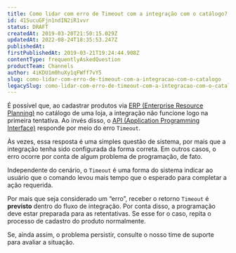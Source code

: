 ```yaml
---
title: Como lidar com erro de Timeout com a integração com o catálogo?
id: 41SucuGFjn1ndIN2iR1vvr
status: DRAFT
createdAt: 2019-03-20T21:50:15.029Z
updatedAt: 2022-08-24T18:35:53.247Z
publishedAt: 
firstPublishedAt: 2019-03-21T19:24:44.908Z
contentType: frequentlyAskedQuestion
productTeam: Channels
author: 4iKDU1m0huXy1qFWff7vY5
slug: como-lidar-com-erro-de-timeout-com-a-integracao-com-o-catalogo
legacySlug: como-lidar-com-erro-de-timeout-com-a-integracao-com-o-catalogo
---
```


É possível que, ao cadastrar produtos via [ERP (Enterprise Resource Planning)](https://help.vtex.com/pt/tutorial/guia-de-integracao-de-erps-arquitetura-do-catalogo?locale=pt "ERP (Enterprise Resource Planning)") no catálogo de uma loja, a integração não funcione logo na primeira tentativa. Ao invés disso, o [API (Application Programming Interface)](https://help.vtex.com/pt/tutorial/introducao-as-apis-vtex--3SjAqQ0BeUqu2ge8AiIkmW "API (Application Programming Interface)") responde por meio do erro `Timeout`.

Às vezes, essa resposta é uma simples questão de sistema, por mais que a integração tenha sido configurada da forma correta. Em outros casos, o erro ocorre por conta de algum problema de programação, de fato. 

Independente do cenário, o `Timeout` é uma forma do sistema indicar ao usuário que o comando levou mais tempo que o esperado para completar a ação requerida.

Por mais que seja considerado um “erro”, receber o retorno `Timeout` é __previsto__ dentro do fluxo de integração. Por conta disso, a programação deve estar preparada para as retentativas. Se esse for o caso, repita o processo de cadastro do produto normalmente. 

Se, ainda assim, o problema persistir, consulte o nosso time de suporte para avaliar a situação.
